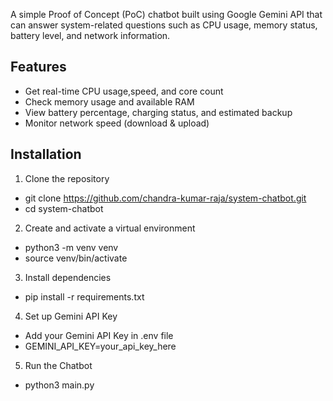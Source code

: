 A simple Proof of Concept (PoC) chatbot built using Google Gemini API that can answer system-related questions such as CPU usage, memory status, battery level, and network information.


## Features
- Get real-time CPU usage,speed, and core count
- Check memory usage and available RAM
- View battery percentage, charging status, and estimated backup
- Monitor network speed (download & upload)


## Installation

1. Clone the repository
   
- git clone https://github.com/chandra-kumar-raja/system-chatbot.git
- cd system-chatbot

2. Create and activate a virtual environment
- python3 -m venv venv
- source venv/bin/activate 

3. Install dependencies
- pip install -r requirements.txt

4. Set up Gemini API Key
- Add your Gemini API Key in .env file
- GEMINI_API_KEY=your_api_key_here

5. Run the Chatbot
- python3 main.py



